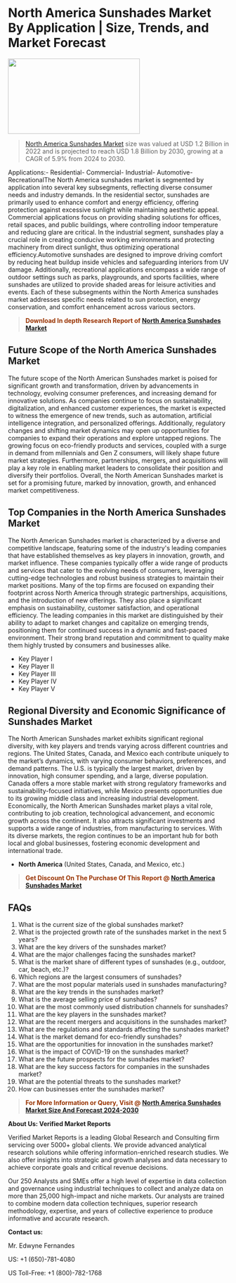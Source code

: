 <p><h1>North America Sunshades Market By Application | Size, Trends, and Market Forecast</h1><p><img class="aligncenter size-medium wp-image-105565" src="https://ffe5etoiles.com/wp-content/uploads/2025/01/MST7-300x171.png" alt="" width="300" height="171" /></p><blockquote><p><a href="https://www.verifiedmarketreports.com/download-sample/?rid=140183&utm_source=Github-NA&utm_medium=378" target="_blank">North America Sunshades Market</a> size was valued at USD 1.2 Billion in 2022 and is projected to reach USD 1.8 Billion by 2030, growing at a CAGR of 5.9% from 2024 to 2030.</p></blockquote>Applications:- Residential- Commercial- Industrial- Automotive- RecreationalThe North America sunshades market is segmented by application into several key subsegments, reflecting diverse consumer needs and industry demands. In the residential sector, sunshades are primarily used to enhance comfort and energy efficiency, offering protection against excessive sunlight while maintaining aesthetic appeal. Commercial applications focus on providing shading solutions for offices, retail spaces, and public buildings, where controlling indoor temperature and reducing glare are critical. In the industrial segment, sunshades play a crucial role in creating conducive working environments and protecting machinery from direct sunlight, thus optimizing operational efficiency.Automotive sunshades are designed to improve driving comfort by reducing heat buildup inside vehicles and safeguarding interiors from UV damage. Additionally, recreational applications encompass a wide range of outdoor settings such as parks, playgrounds, and sports facilities, where sunshades are utilized to provide shaded areas for leisure activities and events. Each of these subsegments within the North America sunshades market addresses specific needs related to sun protection, energy conservation, and comfort enhancement across various sectors.</p><blockquote><p><span style="color: #993300;"><strong>Download In depth Research Report of <a href="https://www.verifiedmarketreports.com/download-sample/?rid=140183&utm_source=Github-NA&utm_medium=378">North America Sunshades Market</a></strong></span></p></blockquote><h2>Future Scope of the North America Sunshades Market</h2><p>The future scope of the North American Sunshades market is poised for significant growth and transformation, driven by advancements in technology, evolving consumer preferences, and increasing demand for innovative solutions. As companies continue to focus on sustainability, digitalization, and enhanced customer experiences, the market is expected to witness the emergence of new trends, such as automation, artificial intelligence integration, and personalized offerings. Additionally, regulatory changes and shifting market dynamics may open up opportunities for companies to expand their operations and explore untapped regions. The growing focus on eco-friendly products and services, coupled with a surge in demand from millennials and Gen Z consumers, will likely shape future market strategies. Furthermore, partnerships, mergers, and acquisitions will play a key role in enabling market leaders to consolidate their position and diversify their portfolios. Overall, the North American Sunshades market is set for a promising future, marked by innovation, growth, and enhanced market competitiveness.</p><h2>Top Companies in the North America Sunshades Market</h2><p>The North American Sunshades market is characterized by a diverse and competitive landscape, featuring some of the industry's leading companies that have established themselves as key players in innovation, growth, and market influence. These companies typically offer a wide range of products and services that cater to the evolving needs of consumers, leveraging cutting-edge technologies and robust business strategies to maintain their market positions. Many of the top firms are focused on expanding their footprint across North America through strategic partnerships, acquisitions, and the introduction of new offerings. They also place a significant emphasis on sustainability, customer satisfaction, and operational efficiency. The leading companies in this market are distinguished by their ability to adapt to market changes and capitalize on emerging trends, positioning them for continued success in a dynamic and fast-paced environment. Their strong brand reputation and commitment to quality make them highly trusted by consumers and businesses alike.</p><p><ul><li>Key Player I </li><li> Key Player II </li><li> Key Player III </li><li> Key Player IV </li><li> Key Player V</li></ul></p><h2>Regional Diversity and Economic Significance of Sunshades Market</h2><p>The North American Sunshades market exhibits significant regional diversity, with key players and trends varying across different countries and regions. The United States, Canada, and Mexico each contribute uniquely to the market’s dynamics, with varying consumer behaviors, preferences, and demand patterns. The U.S. is typically the largest market, driven by innovation, high consumer spending, and a large, diverse population. Canada offers a more stable market with strong regulatory frameworks and sustainability-focused initiatives, while Mexico presents opportunities due to its growing middle class and increasing industrial development. Economically, the North American Sunshades market plays a vital role, contributing to job creation, technological advancement, and economic growth across the continent. It also attracts significant investments and supports a wide range of industries, from manufacturing to services. With its diverse markets, the region continues to be an important hub for both local and global businesses, fostering economic development and international trade.</p><ul> <li><strong>North America</strong> (United States, Canada, and Mexico, etc.)</li></ul><blockquote><p><span style="color: #993300;"><strong>Get Discount On The Purchase Of This Report @ <a href="https://www.verifiedmarketreports.com/ask-for-discount/?rid=140183&utm_source=Github-NA&utm_medium=378">North America Sunshades Market</a></strong></span></p></blockquote><h2>FAQs</h2><p><ol> <li> What is the current size of the global sunshades market?</div><div></li> <li> What is the projected growth rate of the sunshades market in the next 5 years?</div><div></li> <li> What are the key drivers of the sunshades market?</div><div></li> <li> What are the major challenges facing the sunshades market?</div><div></li> <li> What is the market share of different types of sunshades (e.g., outdoor, car, beach, etc.)?</div><div></li> <li> Which regions are the largest consumers of sunshades?</div><div></li> <li> What are the most popular materials used in sunshades manufacturing?</div><div></li> <li> What are the key trends in the sunshades market?</div><div></li> <li> What is the average selling price of sunshades?</div><div></li> <li> What are the most commonly used distribution channels for sunshades?</div><div></li> <li> What are the key players in the sunshades market?</div><div></li> <li> What are the recent mergers and acquisitions in the sunshades market?</div><div></li> <li> What are the regulations and standards affecting the sunshades market?</div><div></li> <li> What is the market demand for eco-friendly sunshades?</div><div></li> <li> What are the opportunities for innovation in the sunshades market?</div><div></li> <li> What is the impact of COVID-19 on the sunshades market?</div><div></li> <li> What are the future prospects for the sunshades market?</div><div></li> <li> What are the key success factors for companies in the sunshades market?</div><div></li> <li> What are the potential threats to the sunshades market?</div><div></li> <li> How can businesses enter the sunshades market?</div><div></li></ol></p><blockquote><p><span style="color: #993300;"><strong>For More Information or Query, Visit @ <a href="https://www.verifiedmarketreports.com/product/global-sunshades-market-report-2019-competitive-landscape-trends-and-opportunities/">North America Sunshades Market Size And Forecast 2024-2030</a></strong></span></p></blockquote><p><strong>About Us: Verified Market Reports</strong></p><p>Verified Market Reports is a leading Global Research and Consulting firm servicing over 5000+ global clients. We provide advanced analytical research solutions while offering information-enriched research studies. We also offer insights into strategic and growth analyses and data necessary to achieve corporate goals and critical revenue decisions.</p><p>Our 250 Analysts and SMEs offer a high level of expertise in data collection and governance using industrial techniques to collect and analyze data on more than 25,000 high-impact and niche markets. Our analysts are trained to combine modern data collection techniques, superior research methodology, expertise, and years of collective experience to produce informative and accurate research.</p><p><strong>Contact us:</strong></p><p>Mr. Edwyne Fernandes</p><p>US: +1 (650)-781-4080</p><p>US Toll-Free: +1 (800)-782-1768</p>

